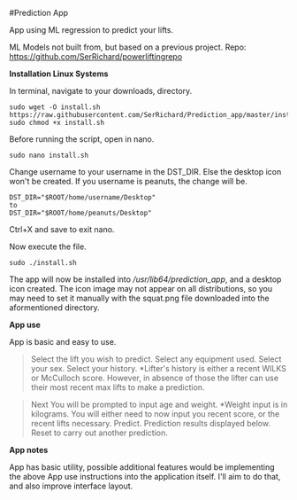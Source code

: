 #Prediction App

App using ML regression to predict your lifts.

ML Models not built from, but based on a previous project.
Repo: https://github.com/SerRichard/powerliftingrepo

**Installation Linux Systems**

In terminal, navigate to your downloads, directory.
```
sudo wget -O install.sh https://raw.githubusercontent.com/SerRichard/Prediction_app/master/install.sh
sudo chmod +x install.sh
```

Before running the script, open in nano.
```
sudo nano install.sh
```

Change username to your username in the DST_DIR. Else the desktop icon won't be created.
If  you username is peanuts, the change will be.
```
DST_DIR="$ROOT/home/username/Desktop"
to
DST_DIR="$ROOT/home/peanuts/Desktop"
```
Ctrl+X and save to exit nano.

Now execute the file.
```
sudo ./install.sh
```

The app will now be installed into */usr/lib64/prediction_app*, and a desktop icon created. 
The icon image may not appear on all distributions, so you may need to set it manually with the squat.png file downloaded into the aformentioned directory.

**App use**

App is basic and easy to use.
> Select the lift you wish to predict.
> Select any equipment used.
> Select your sex.
> Select your history.
 *Lifter's history is either a recent WILKS or McCulloch score. However, in absence of those the lifter can use their most recent max lifts to make a prediction.

> Next
> You will be prompted to input age and weight. *Weight input is in kilograms.
> You will either need to now input you recent score, or the recent lifts necessary.
> Predict.
> Prediction results displayed below. Reset to carry out another prediction.

**App notes**

App has basic utility, possible additional features would be implementing the above App use instructions into the application itself. I'll aim to do that, and also improve interface layout.
